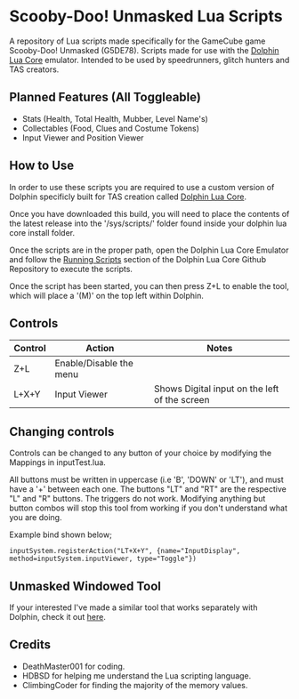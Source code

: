 # Scooby-Doo! Unmasked Lua Scripts
A repository of Lua scripts made specifically for the GameCube game Scooby-Doo! Unmasked (G5DE78). Scripts made for use with the [Dolphin Lua Core](https://github.com/SwareJonge/Dolphin-Lua-Core) emulator. Intended to be used by speedrunners, glitch hunters and TAS creators.

## Planned Features (All Toggleable)
- Stats (Health, Total Health, Mubber, Level Name's)
- Collectables (Food, Clues and Costume Tokens)
- Input Viewer and Position Viewer

## How to Use
In order to use these scripts you are required to use a custom version of Dolphin specificly built for TAS creation called [Dolphin Lua Core](https://github.com/SwareJonge/Dolphin-Lua-Core).

Once you have downloaded this build, you will need to place the contents of the latest release into the '/sys/scripts/' folder found inside your dolphin lua core install folder.

Once the scripts are in the proper path, open the Dolphin Lua Core Emulator and follow the [Running Scripts](https://github.com/SwareJonge/Dolphin-Lua-Core#running-scripts) section of the Dolphin Lua Core Github Repository to execute the scripts.

Once the script has been started, you can then press Z+L to enable the tool, which will place a '(M)' on the top left within Dolphin.

## Controls

| Control | Action | Notes |
|--|--| -- |
| Z+L | Enable/Disable the menu |  |
| L+X+Y | Input Viewer | Shows Digital input on the left of the screen |

## Changing controls

Controls can be changed to any button of your choice by modifying the Mappings in inputTest.lua.

All buttons must be written in uppercase (i.e 'B', 'DOWN' or 'LT'), and must have a '+' between each one.
The buttons "LT" and "RT" are the respective "L" and "R" buttons. The triggers do not work.
Modifying anything but button combos will stop this tool from working if you don't understand what you are doing.

Example bind shown below;

    inputSystem.registerAction("LT+X+Y", {name="InputDisplay", method=inputSystem.inputViewer, type="Toggle"})

## Unmasked Windowed Tool
If your interested I've made a similar tool that works separately with Dolphin, check it out [here](https://github.com/DeathMaster001/Scooby-Doo-Unmasker).

## Credits
- DeathMaster001 for coding.
- HDBSD for helping me understand the Lua scripting language.
- ClimbingCoder for finding the majority of the memory values.
